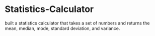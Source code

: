 # Statistics-Calculator
built a statistics calculator that takes a set of numbers and returns the mean, median, mode, standard deviation, and variance.
